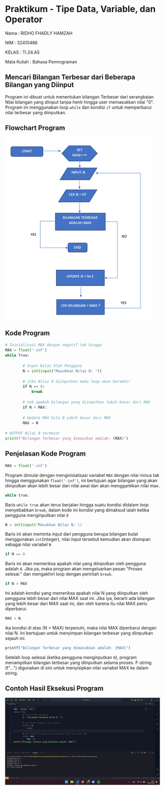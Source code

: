 # Praktikum - Tipe Data, Variable, dan Operator

Nama  : RIDHO FHADLY HAMZAH

NIM   : 32410486

KELAS : TI.24.A5

Mata Kuliah : Bahasa Pemrograman

## Mencari Bilangan Terbesar dari Beberapa Bilangan yang Diinput
Program ini dibuat untuk menentukan bilangan Terbesar dari serangkaian Nilai bilangan yang diinput tanpa henti hingga user memasukkan nilai "0".
Program ini menggunakan loop `while` dan kondisi `if` untuk memperbarui nilai terbesar yang diinputkan.

## Flowchart Program
![foto](https://github.com/Nakii-ru/foto/blob/main/Screenshot%202024-10-20%20153530.png?raw=true)

## Kode Program
```python
# Inisialisasi MAX dengan negatif tak hingga
MAX = float('-inf')
while True:

        # Input Nilai Oleh Pengguna
        N = int(input("Masukkan Nilai N: "))

        # Jika Nilai 0 diinputkan maka loop akan berakhir
        if N == 0:
            break

        # Cek apakah bilangan yang diinputkan lebih besar dari MAX 
        if N > MAX:

        # Update MAX bila N Lebih besar dari MAX
        MAX = N

# OUTPUT Nilai N terbesar
print(f"Bilangan Terbesar yang dimasukan adalah: {MAX}")

```
## Penjelasan Kode Program
```python
MAX = float('-inf')
```
Program dimulai dengan menginisialisasi variabel `MAX` dengan nilai minus tak hingga menggunakan `float('-inf')`, ini bertujuan agar bilangan yang akan diinputkan akan lebih besar dari nilai awal dan akan menggantikan nilai max.
```python
while true:
```
Baris `while true` akan terus berjalan hingga suatu kondisi didalam loop menyebabkan `break`, dalam kode ini kondisi yang dimaksud ialah ketika pengguna menginputkan nilai `0`
```python
N = int(input("Masukkan Nilai N: ))
```
Baris ini akan meminta input dari pengguna berupa bilangan bulat menggunakan `int`(integer), nilai input tersebut kemudian akan disimpan sebagai nilai variabel `N`
```python
if N == 0
```
Baris ini akan memeriksa apakah nilai yang diinputkan oleh pengguna adalah `0`. Jika ya, maka program akan mengeluarkan pesan "Proses selesai." dan mengakhiri loop dengan perintah `break`.
```python
if N > MAX
```
Ini adalah kondisi yang memeriksa apakah nilai N yang diinputkan oleh pengguna lebih besar dari nilai MAX saat ini. Jika iya, berarti ada bilangan yang lebih besar dari MAX saat ini, dan oleh karena itu nilai MAX perlu diperbarui.
```python
MAX = N
```
ika kondisi di atas (N > MAX) terpenuhi, maka nilai MAX diperbarui dengan nilai N. Ini bertujuan untuk menyimpan bilangan terbesar yang diinputkan sejauh ini.
```python
printf("Bilangan Terbesar yang dimasukkan adalah: {MAX}")
```
Setelah loop selesai (ketika pengguna menginputkan `0`), program menampilkan bilangan terbesar yang diinputkan selama proses. F-string (f"...") digunakan di sini untuk menyisipkan nilai variabel MAX ke dalam string.

## Contoh Hasil Eksekusi Program
![foto](https://github.com/Nakii-ru/foto/blob/main/Screenshot%202024-10-21%20101159.png?raw=true)
